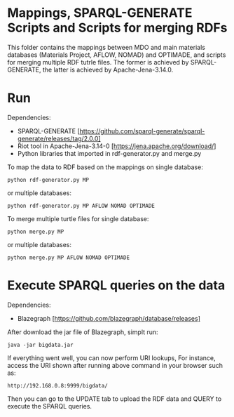 # Mappings, SPARQL-GENERATE Scripts and Scripts for merging RDFs

This folder contains the mappings between MDO and main materials databases (Materials Project, AFLOW, NOMAD) and OPTIMADE, and scripts for merging multiple RDF tutrle files. The former is achieved by SPARQL-GENERATE, the latter is achieved by Apache-Jena-3.14.0.

# Run
Dependencies:
* SPARQL-GENERATE [https://github.com/sparql-generate/sparql-generate/releases/tag/2.0.0]
* Riot tool in Apache-Jena-3.14-0 [https://jena.apache.org/download/]
* Python libraries that imported in rdf-generator.py and merge.py

To map the data to RDF based on the mappings on single database:
```
python rdf-generator.py MP
```
or multiple databases:
```
python rdf-generator.py MP AFLOW NOMAD OPTIMADE
```

To merge multiple turtle files for single database:
```
python merge.py MP
```
or multiple databases:
```
python merge.py MP AFLOW NOMAD OPTIMADE
```
# Execute SPARQL queries on the data
Dependencies:
* Blazegraph [https://github.com/blazegraph/database/releases]

After download the jar file of Blazegraph, simplt run:
```
java -jar bigdata.jar
```
If everything went well, you can now perform URI lookups, For instance, access the URI shown after running above command in your browser such as:
```
http://192.168.0.8:9999/bigdata/
```
Then you can go to the UPDATE tab to upload the RDF data and QUERY to execute the SPARQL queries.
 


